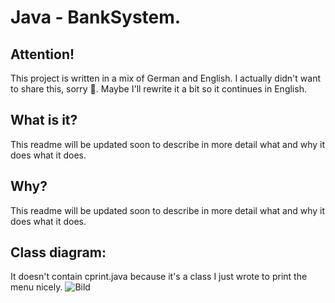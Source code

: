 # Java - BankSystem.

## Attention!
This project is written in a mix of German and English. I actually didn't want to share this, sorry 🫢.
Maybe I'll rewrite it a bit so it continues in English.

## What is it?
This readme will be updated soon to describe in more detail what and why it does what it does.

## Why?
This readme will be updated soon to describe in more detail what and why it does what it does.

## Class diagram:
It doesn't contain cprint.java because it's a class I just wrote to print the menu nicely.
![Bild](https://github.com/user-attachments/assets/94903b12-60dc-4aa4-bd4d-ce9833eda4ca)

